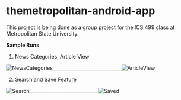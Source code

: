 # themetropolitan-android-app
This project is being done as a group project for the ICS 499 class at Metropolitan State University. 

<b> Sample Runs </b>
1. News Categories, Article View

![NewsCategories](https://user-images.githubusercontent.com/35808377/57184998-c4a17000-6e89-11e9-976b-a4f95bca535c.gif)_____________________________![ArticleView](https://user-images.githubusercontent.com/35808377/57185023-1ba74500-6e8a-11e9-856a-95a64b241157.gif)

2. Search and Save Feature

![Search](https://user-images.githubusercontent.com/35808377/57185130-99b81b80-6e8b-11e9-9e23-5af27c778230.gif)_____________________________![Saved](https://user-images.githubusercontent.com/35808377/57185160-07644780-6e8c-11e9-9648-63134a84934d.gif)

